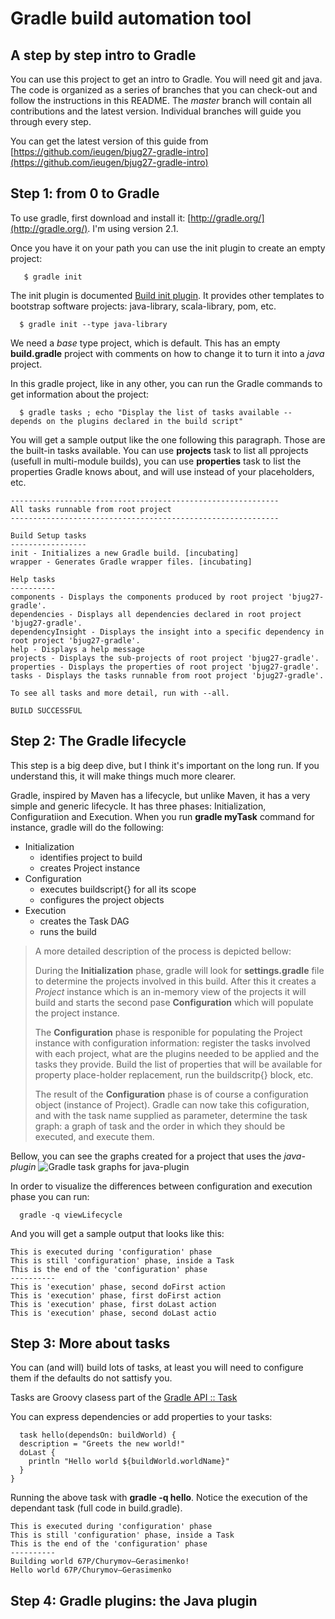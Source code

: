 Gradle build automation tool
============================

A step by step intro to Gradle
------------------------------

You can use this project to get an intro to Gradle. You will need git and java.
The code is organized as a series of branches that you can check-out and follow the instructions in this README.
The *master* branch will contain all contributions and the latest version.
Individual branches will guide you through every step.

You can get the latest version of this guide from [https://github.com/ieugen/bjug27-gradle-intro](https://github.com/ieugen/bjug27-gradle-intro)

Step 1: from 0 to Gradle
------------------------

To use gradle, first download and install it: [http://gradle.org/](http://gradle.org/). I'm using version 2.1.

Once you have it on your path you can use the init plugin to create an empty project:
~~~
   $ gradle init 
~~~

The init plugin is documented [Build init plugin](http://www.gradle.org/docs/current/userguide/build_init_plugin.html).
It provides other templates to bootstrap software projects: java-library, scala-library, pom, etc.
~~~
  $ gradle init --type java-library
~~~

We need a *base* type project, which is default. This has an empty **build.gradle** project with comments on how to
change it to turn it into a  *java* project.

In this gradle project, like in any other, you can run the Gradle commands to get information about the project:

~~~
  $ gradle tasks ; echo "Display the list of tasks available -- depends on the plugins declared in the build script"
~~~

You will get a sample output like the one following this paragraph. Those are the built-in tasks available.
You can use **projects** task to list all pprojects (usefull in multi-module builds), you can use **properties** task to
list the properties Gradle knows about, and will use instead of your placeholders, etc.

~~~
------------------------------------------------------------
All tasks runnable from root project
------------------------------------------------------------

Build Setup tasks
-----------------
init - Initializes a new Gradle build. [incubating]
wrapper - Generates Gradle wrapper files. [incubating]

Help tasks
----------
components - Displays the components produced by root project 'bjug27-gradle'.
dependencies - Displays all dependencies declared in root project 'bjug27-gradle'.
dependencyInsight - Displays the insight into a specific dependency in root project 'bjug27-gradle'.
help - Displays a help message
projects - Displays the sub-projects of root project 'bjug27-gradle'.
properties - Displays the properties of root project 'bjug27-gradle'.
tasks - Displays the tasks runnable from root project 'bjug27-gradle'.

To see all tasks and more detail, run with --all.

BUILD SUCCESSFUL
~~~

Step 2: The Gradle lifecycle
----------------------------

This step is a big deep dive, but I think it's important on the long run. If you understand this, it will make things much
more clearer.

Gradle, inspired by Maven has a lifecycle, but unlike Maven, it has a very simple and generic lifecycle.
It has three phases: Initialization, Configuratiion and Execution. When you run **gradle myTask** command for instance,
gradle will do the following:

* Initialization
  - identifies project to build
  - creates Project instance
* Configuration
  - executes buildscript{} for all its scope
  - configures the project objects
* Execution
  - creates the Task DAG
  - runs the build

>A more detailed description of the process is depicted bellow:
>
>During the **Initialization** phase, gradle will look for **settings.gradle** file to determine the projects involved
>in this build. After this it creates a *Project* instance which is an in-memory view of the projects it will build and
>starts the second pase **Configuration** which will populate the project instance.
>
>The **Configuration** phase is responible for populating the Project instance with configuration information: register
>the tasks involved with each project, what are the plugins needed to be applied and the tasks they provide.
>Build the list of properties that will be available for property place-holder replacement, run the buildscritp{} block, etc.
>
>The result of the **Configuration** phase is of course a configuration object (instance of Project). Gradle can now take
>this cofiguration, and with the task name supplied as parameter, determine the task graph: a graph of task and the order
>in which they should be executed, and execute them.

Bellow, you can see the graphs created for a project that uses the *java-plugin*
![Gradle task graphs for java-plugin](http://www.gradle.org/docs/current/userguide/img/javaPluginTasks.png)

In order to visualize the differences between configuration and execution phase you can run:
~~~
  gradle -q viewLifecycle
~~~

And you will get a sample output that looks like this:
~~~
This is executed during 'configuration' phase
This is still 'configuration' phase, inside a Task
This is the end of the 'configuration' phase
----------
This is 'execution' phase, second doFirst action
This is 'execution' phase, first doFirst action
This is 'execution' phase, first doLast action
This is 'execution' phase, second doLast actio
~~~

Step 3: More about tasks
------------------------

You can (and will) build lots of tasks, at least you will need to configure them if the defaults do not sattisfy you.

Tasks are Groovy clasess part of the [Gradle API :: Task](http://www.gradle.org/docs/current/dsl/org.gradle.api.Task.html)

You can express dependencies or add properties to your tasks:

~~~
  task hello(dependsOn: buildWorld) {
  description = "Greets the new world!"
  doLast {
    println "Hello world ${buildWorld.worldName}"
  }
}
~~~

Running the above task with **gradle -q hello**. Notice the execution of the dependant task (full code in build.gradle).

~~~
This is executed during 'configuration' phase
This is still 'configuration' phase, inside a Task
This is the end of the 'configuration' phase
----------
Building world 67P/Churymov–Gerasimenko!
Hello world 67P/Churymov–Gerasimenko
~~~


Step 4: Gradle plugins: the Java plugin
---------------------------------------
